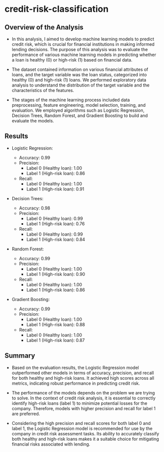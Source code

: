 # credit-risk-classification

## Overview of the Analysis

* In this analysis, I aimed to develop machine learning models to predict credit risk, which is crucial for financial institutions in making informed lending decisions. The purpose of this analysis was to evaluate the performance of various machine learning models in predicting whether a loan is healthy (0) or high-risk (1) based on financial data.

* The dataset contained information on various financial attributes of loans, and the target variable was the loan status, categorized into healthy (0) and high-risk (1) loans. We performed exploratory data analysis to understand the distribution of the target variable and the characteristics of the features.

* The stages of the machine learning process included data preprocessing, feature engineering, model selection, training, and evaluation. We employed algorithms such as Logistic Regression, Decision Trees, Random Forest, and Gradient Boosting to build and evaluate the models.

## Results

* Logistic Regression:
    * Accuracy: 0.99
    * Precision:
        * Label 0 (Healthy loan): 1.00
        * Label 1 (High-risk loan): 0.86
    * Recall:
        * Label 0 (Healthy loan): 1.00
        * Label 1 (High-risk loan): 0.91

* Decision Trees:
    * Accuracy: 0.98
    * Precision:
        * Label 0 (Healthy loan): 0.99
        * Label 1 (High-risk loan): 0.76
    * Recall:
        * Label 0 (Healthy loan): 0.99
        * Label 1 (High-risk loan): 0.84

* Random Forest:
    * Accuracy: 0.99
    * Precision:
        * Label 0 (Healthy loan): 1.00
        * Label 1 (High-risk loan): 0.90
    * Recall:
        * Label 0 (Healthy loan): 1.00
        * Label 1 (High-risk loan): 0.86

* Gradient Boosting:
    * Accuracy: 0.99
    * Precision:
        * Label 0 (Healthy loan): 1.00
        * Label 1 (High-risk loan): 0.88
    * Recall:
        * Label 0 (Healthy loan): 1.00
        * Label 1 (High-risk loan): 0.87
## Summary

* Based on the evaluation results, the Logistic Regression model outperformed other models in terms of accuracy, precision, and recall for both healthy and high-risk loans. It achieved high scores across all metrics, indicating robust performance in predicting credit risk.

* The performance of the models depends on the problem we are trying to solve. In the context of credit risk analysis, it is essential to correctly identify high-risk loans (label 1) to minimize potential losses for the company. Therefore, models with higher precision and recall for label 1 are preferred.

* Considering the high precision and recall scores for both label 0 and label 1, the Logistic Regression model is recommended for use by the company in credit risk assessment tasks. Its ability to accurately classify both healthy and high-risk loans makes it a suitable choice for mitigating financial risks associated with lending.
